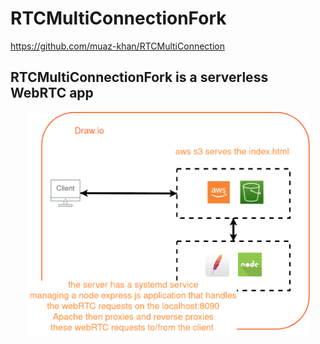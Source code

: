 # RTCMultiConnectionFork
https://github.com/muaz-khan/RTCMultiConnection

## RTCMultiConnectionFork is a serverless WebRTC app

<p align="center" width="100%">
    <img width="90%" src="https://github.com/hupratt/RTCMultiConnectionFork/blob/master/arch.drawio.png?raw=true">
</p>
